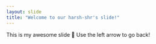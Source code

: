 ```yaml
---
layout: slide
title: "Welcome to our harsh-shr's slide!"
---
```

This is my awesome slide :tada:
Use the left arrow to go back!

